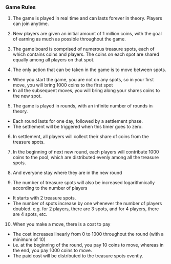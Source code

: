 ### Game Rules

1. The game is played in real time and can lasts forever in theory. Players can join anytime. 

2. New players are given an initial amount of 1 million coins, with the goal of earning as much as possible throughout the game.

3. The game board is comprised of numerous treasure spots, each of which contains coins and players. The coins on each spot are shared equally among all players on that spot.

4. The only action that can be taken in the game is to move between spots. 

- When you start the game, you are not on any spots, so in your first move, you will bring 1000 coins to the first spot
- In all the subsequent moves, you will bring along your shares coins to the new spot.

5. The game is played in rounds, with an infinite number of rounds in theory. 
 
- Each round lasts for one day, followed by a settlement phase. 
- The settlement will be triggered when this timer goes to zero. 

6. In settlement, all players will collect their share of coins from the treasure spots. 

7. In the beginning of next new round, each players will contribute 1000 coins to the pool, which are distributed evenly among all the treasure spots. 

8. And everyone stay where they are in the new round

9. The number of treasure spots will also be increased logarithmically according to the number of players
- It starts with 2 treasure spots. 
- The number of spots increase by one whenever the number of players doubled. e.g. for 2 players, there are 3 spots, and for 4 players, there are 4 spots, etc.

10. When you make a move, there is a cost to pay
- The cost increases linearly from 0 to 1000 throughout the round (with a minimum of 10)
- i.e. at the beginning of the round, you pay 10 coins to move, whereas in the end, you pay 1000 coins to move.
- The paid cost will be distributed to the treasure spots evently.
